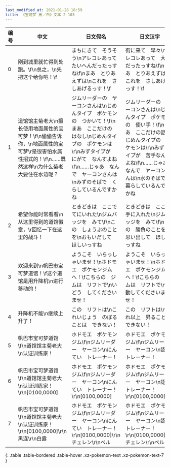 ```yaml
---
last_modified_at: 2021-01-28 18:59
title: 《宝可梦 黑／白》文本 2-103
---
```

| 编号 | 中文 | 日文假名 | 日文汉字 |
| ---- | ---- | ---- | --- |
| 0 | 刚到城里就忙得到处跑。\f\n总之，\n先把这个给你吧！\f | まちにきて　そうそう\nアレコレあって　たいへんだったっすね\f\nまあ　とりあえずは\nこれを　さしあげるっす！\f | 街に来て　早々\nアレコレあって　大変だったっすね\f\nまあ　とりあえずは\nこれを　さしあげるっす！\f |
| 1 | 道馆馆主菊老大\n擅长使用地面属性的宝可梦！\f\n偷偷告诉你，\n地面属性的宝可梦\r是很害怕水属性招式的！\f\n……既然这样\n为什么菊老大要住在水边呢？ | ジムリーダーの　ヤーコンさんは\nじめんタイプ　ポケモンの　つかいて！\f\nまあ　ここだけの　はなし\nじめんタイプの　ポケモンは\r\nみずタイプが　にがて　なんすよね\f\n……じゃあ　なんで　ヤーコンさんは\nみずのそばで　くらしているんですかね | ジムリーダーの　ヤーコンさんは\nじめんタイプ　ポケモンの　使い手！\f\nまあ　ここだけの話\nじめんタイプの　ポケモンは\r\nみずタイプが　苦手なんすよね\f\n……じゃあ　なんで　ヤーコンさんは\n水のそばで　暮らしているんですかね |
| 2 | 希望你能时常看看\n从这里得到的道馆徽章，\r回忆一下在这里的战斗！ | ときどきは　ここで　てにいれた\nジムバッジを　みて\f\nこの　しょうぶのことを\nおもいだして　ほしいっすね | ときどきは　ここで　手に入れた\nジムバッジを　みて\f\nこの　勝負のことを\n思い出して　ほしいっすね |
| 3 | 欢迎来到\n帆巴市宝可梦道馆！\f这个道馆是用升降机\n进行移动的！ | ようこそ　いらっしゃいませ！\nホドモエ　ポケモンジムへ！\fこちらの　ジムは　リフトで\nいどう　してくださいませ！ | ようこそ　いらっしゃいませ！\nホドモエ　ポケモンジムへ！\fこちらの　ジムは　リフトで\n移動してくださいませ！ |
| 4 | 升降机不能\n继续上升了！ | この　リフトは\nこれいじょう　のぼることは　できない！ | この　リフトは\nこれ以上　昇ることは　できない！ |
| 5 | 帆巴市宝可梦道馆\f\n道馆馆主菊老大\n认证训练家！ | ホドモエ　ポケモンジム\f\nジムリーダー　ヤーコン\nにんてい　トレーナー！ | ホドモエ　ポケモンジム\f\nジムリーダー　ヤーコン\n認定　トレーナー！ |
| 6 | 帆巴市宝可梦道馆\f\n道馆馆主菊老大\n认证训练家！\r\n[0100,0000] | ホドモエ　ポケモンジム\f\nジムリーダー　ヤーコン\nにんてい　トレーナー！\r\n[0100,0000] | ホドモエ　ポケモンジム\f\nジムリーダー　ヤーコン\n認定　トレーナー！\r\n[0100,0000] |
| 7 | 帆巴市宝可梦道馆\f\n道馆馆主菊老大\n认证训练家！\r\n[0100,0000]\r\n黑连\r\n白露 | ホドモエ　ポケモンジム\f\nジムリーダー　ヤーコン\nにんてい　トレーナー！\r\n[0100,0000]\r\nチェレン\r\nベル | ホドモエ　ポケモンジム\f\nジムリーダー　ヤーコン\n認定　トレーナー！\r\n[0100,0000]\r\nチェレン\r\nベル |
{: .table .table-bordered .table-hover .xz-pokemon-text .xz-pokemon-text-7 }